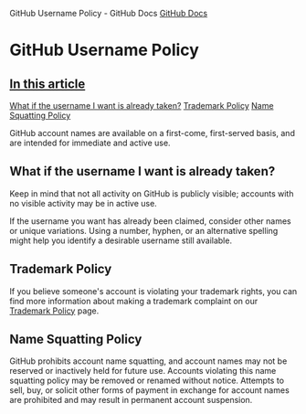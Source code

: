 GitHub Username Policy - GitHub Docs
[GitHub Docs](/en)

# GitHub Username Policy

## [In this article](/github/site-policy/github-username-policy#in-this-article)
[What if the username I want is already taken?](#what-if-the-username-i-want-is-already-taken)
[Trademark Policy](#trademark-policy)
[Name Squatting Policy](#name-squatting-policy)

GitHub account names are available on a first-come, first-served basis, and are intended for immediate and active use.

## What if the username I want is already taken?

Keep in mind that not all activity on GitHub is publicly visible; accounts with no visible activity may be in active use.

If the username you want has already been claimed, consider other names or unique variations. Using a number, hyphen, or an alternative spelling might help you identify a desirable username still available.

## Trademark Policy

If you believe someone's account is violating your trademark rights, you can find more information about making a trademark complaint on our
[Trademark Policy](/en/articles/github-trademark-policy)
page.

## Name Squatting Policy

GitHub prohibits account name squatting, and account names may not be reserved or inactively held for future use. Accounts violating this name squatting policy may be removed or renamed without notice. Attempts to sell, buy, or solicit other forms of payment in exchange for account names are prohibited and may result in permanent account suspension.
